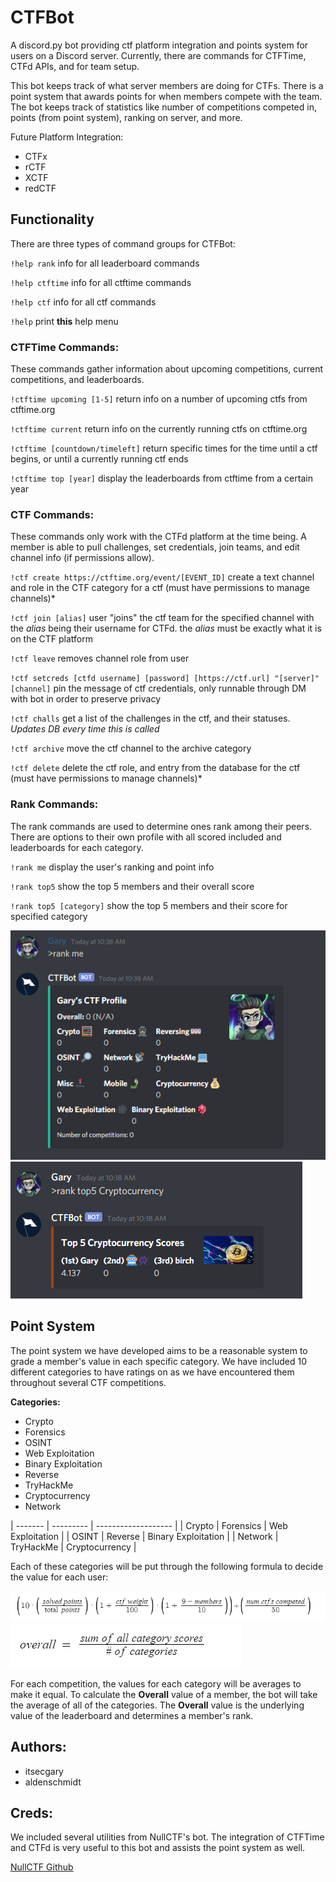 # CTFBot
A discord.py bot providing ctf platform integration and points system for
users on a Discord server. Currently, there are commands for CTFTime, CTFd APIs,
and for team setup.

This bot keeps track of what server members are doing for CTFs. There is a point
system that awards points for when members compete with the team. The bot keeps
track of statistics like number of competitions competed in, points
(from point system), ranking on server, and more.

Future Platform Integration:
- CTFx
- rCTF
- XCTF
- redCTF

## Functionality
There are three types of command groups for CTFBot:

`!help rank`
info for all leaderboard commands

`!help ctftime`
info for all ctftime commands

`!help ctf`
info for all ctf commands

`!help`
print **this** help menu


### CTFTime Commands:
These commands gather information about upcoming competitions, current
competitions, and leaderboards.

`!ctftime upcoming [1-5]`
return info on a number of upcoming ctfs from ctftime.org

`!ctftime current`
return info on the currently running ctfs on ctftime.org

`!ctftime [countdown/timeleft]`
return specific times for the time until a ctf begins, or until a currently running ctf ends

`!ctftime top [year]`
display the leaderboards from ctftime from a certain year


### CTF Commands:
These commands only work with the CTFd platform at the time being. A member is
able to pull challenges, set credentials, join teams, and edit channel info
(if permissions allow).

`!ctf create https://ctftime.org/event/[EVENT_ID]`
create a text channel and role in the CTF category for a ctf (must have permissions to manage channels)*

`!ctf join [alias]`
user \"joins\" the ctf team for the specified channel with the *alias* being their username for CTFd.
the *alias* must be exactly what it is on the CTF platform

`!ctf leave`
removes channel role from user

`!ctf setcreds [ctfd username] [password] [https://ctf.url] "[server]" [channel]`
pin the message of ctf credentials, only runnable through DM with bot in order to preserve privacy

`!ctf challs`
get a list of the challenges in the ctf, and their statuses. *Updates DB every time this is called*

`!ctf archive`
move the ctf channel to the archive category

`!ctf delete`
delete the ctf role, and entry from the database for the ctf (must have permissions to manage channels)*

### Rank Commands:
The rank commands are used to determine ones rank among their peers. There are
options to their own profile with all scored included and leaderboards for each
category.

`!rank me`
display the user's ranking and point info

`!rank top5`
show the top 5 members and their overall score

`!rank top5 [category]`
show the top 5 members and their score for specified category

<img src="images/rank_me.PNG" alt="Rank Me Command">

<img src="images/category.PNG" alt="Category Leaderboard Example">


## Point System
The point system we have developed aims to be a reasonable system to grade a
member's value in each specific category. We have included 10 different categories
to have ratings on as we have encountered them throughout several CTF competitions.

**Categories:**
- Crypto
- Forensics
- OSINT
- Web Exploitation
- Binary Exploitation
- Reverse
- TryHackMe
- Cryptocurrency
- Network

| ------- | --------- | ------------------- |
| Crypto  | Forensics |  Web Exploitation   |
|  OSINT  |  Reverse  | Binary Exploitation |
| Network | TryHackMe |   Cryptocurrency    |

Each of these categories will be put through the following formula to decide the
value for each user:

<img src="images/points_system_challs.PNG" alt="Point System Formula">

<img src="images/points_system_challs2.PNG" alt="Point System Overall Formula">

For each competition, the values for each category will be averages to make it equal.
To calculate the **Overall** value of a member, the bot will take the average of
all of the categories. The **Overall** value is the underlying value of the
leaderboard and determines a member's rank.

## Authors:
- itsecgary
- aldenschmidt

## Creds:
We included several utilities from NullCTF's bot. The integration of CTFTime and
CTFd is very useful to this bot and assists the point system as well.

[NullCTF Github](https://github.com/NullPxl/NullCTF)
